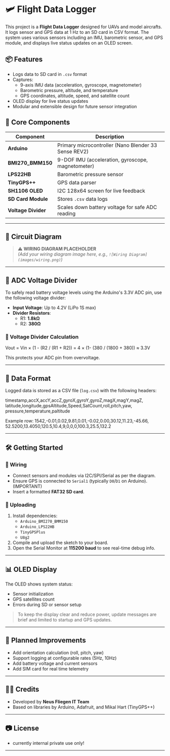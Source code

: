 # 🛩️ Flight Data Logger

This project is a **Flight Data Logger** designed for UAVs and model aircrafts. It logs sensor and GPS data at 1 Hz to an SD card in CSV format. The system uses various sensors including an IMU, barometric sensor, and GPS module, and displays live status updates on an OLED screen.

## 📦 Features

- Logs data to SD card in `.csv` format
- Captures:
  - 9-axis IMU data (acceleration, gyroscope, magnetometer)
  - Barometric pressure, altitude, and temperature
  - GPS coordinates, altitude, speed, and satellite count
- OLED display for live status updates
- Modular and extensible design for future sensor integration

## 🧠 Core Components

| Component                  | Description |
|---------------------------|-------------|
| **Arduino**               | Primary microcontroller (Nano Blender 33 Sense REV2) |
| **BMI270_BMM150**         | 9-DOF IMU (acceleration, gyroscope, magnetometer) |
| **LPS22HB**               | Barometric pressure sensor |
| **TinyGPS++**             | GPS data parser |
| **SH1106 OLED**           | I2C 128x64 screen for live feedback |
| **SD Card Module**        | Stores `.csv` data logs |
| **Voltage Divider**       | Scales down battery voltage for safe ADC reading |

---

## 🔧 Circuit Diagram

> ⚠️ **WIRING DIAGRAM PLACEHOLDER**  
> _(Add your wiring diagram image here, e.g., `![Wiring Diagram](images/wiring.png)`)_

---

## 🔋 ADC Voltage Divider

To safely read battery voltage levels using the Arduino's 3.3V ADC pin, use the following voltage divider:

- **Input Voltage**: Up to 4.2V (LiPo 1S max)
- **Divider Resistors**:
  - R1: **1.8kΩ**
  - R2: **380Ω**

### 📐 Voltage Divider Calculation

Vout = Vin × (1 - (R2 / (R1 + R2))
= 4 × (1- (380 / (1800 + 380)) ≈ 3.3V


This protects your ADC pin from overvoltage.

---

## 📂 Data Format

Logged data is stored as a CSV file (`log.csv`) with the following headers:

timestamp,accX,accY,accZ,gyroX,gyroY,gyroZ,magX,magY,magZ,
latitude,longitude,gpsAltitude,Speed,SatCount,roll,pitch,yaw,
pressure,temperature,paltitude


Example row:
1542,-0.01,0.02,9.81,0.01,-0.02,0.00,30.12,11.23,-45.66,
52.5200,13.4050,120.5,10.4,9,0,0,0,100.3,25.5,132.2


---

## 🛠️ Getting Started

### 🔌 Wiring

- Connect sensors and modules via I2C/SPI/Serial as per the diagram.
- Ensure GPS is connected to `Serial1` (typically `D0`/`D1` on Arduino). (IMPORTANT)
- Insert a formatted **FAT32 SD card**.

### 🧪 Uploading

1. Install dependencies:
   - `Arduino_BMI270_BMM150`
   - `Arduino_LPS22HB`
   - `TinyGPSPlus`
   - `U8g2`
2. Compile and upload the sketch to your board.
3. Open the Serial Monitor at **115200 baud** to see real-time debug info.

---

## 📊 OLED Display

The OLED shows system status:
- Sensor initialization
- GPS satellites count
- Errors during SD or sensor setup

> To keep the display clear and reduce power, update messages are brief and limited to startup and GPS updates.

---

## 🧩 Planned Improvements

- Add orientation calculation (roll, pitch, yaw)
- Support logging at configurable rates (5Hz, 10Hz)
- Add battery voltage and current sensors
- Add SIM card for real time telemetry

---

## 👨‍💻 Credits

- Developed by **Neus Fliegen IT Team**
- Based on libraries by Arduino, Adafruit, and Mikal Hart (TinyGPS++)

---

## 📷 License

- currently internal private use only!

---

